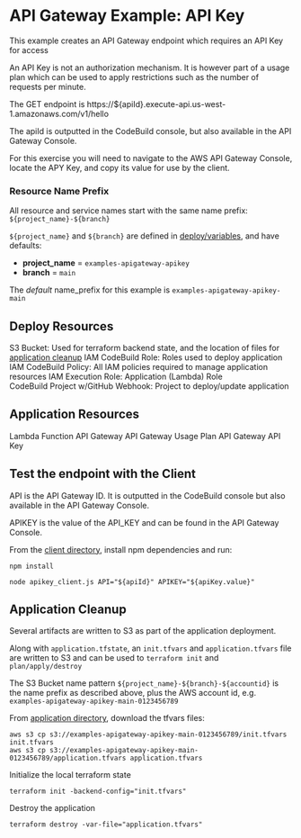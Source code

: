 # API Gateway Example: API Key

This example creates an API Gateway endpoint which requires an API Key for access

An API Key is not an authorization mechanism. It is however part of a usage plan which can be used to apply restrictions such as the number of requests per minute.

The GET endpoint is https://${apiId}.execute-api.us-west-1.amazonaws.com/v1/hello

The apiId is outputted in the CodeBuild console, but also available in the API Gateway Console. 

For this exercise you will need to navigate to the AWS API Gateway Console, locate the APY Key, and copy its value for use by the client.

### Resource Name Prefix
All resource and service names start with the same name prefix: `${project_name}-${branch}` 

`${project_name}` and `${branch}` are defined in [deploy/variables](deploy/variables.tf), and have defaults:
- **project_name** = `examples-apigateway-apikey`
- **branch** = `main`

The _default_ name_prefix for this example is `examples-apigateway-apikey-main`

## Deploy Resources

S3 Bucket: Used for terraform backend state, and the location of files for [application cleanup](#application-cleanup) 
IAM CodeBuild Role: Roles used to deploy application
IAM CodeBuild Policy: All IAM policies required to manage application resources 
IAM Execution Role: Application (Lambda) Role  
CodeBuild Project w/GitHub Webhook: Project to deploy/update application

## Application Resources

Lambda Function
API Gateway
API Gateway Usage Plan
API Gateway API Key
 
## Test the endpoint with the Client

API is the API Gateway ID. It is outputted in the CodeBuild console but also available in the API Gateway Console.

APIKEY is the value of the API_KEY and can be found in the API Gateway Console.

From the [client directory](client), install npm dependencies and run:
```shell
npm install

node apikey_client.js API="${apiId}" APIKEY="${apiKey.value}"
```

## Application Cleanup

Several artifacts are written to S3 as part of the application deployment.

Along with `application.tfstate`, an `init.tfvars` and `application.tfvars` file are written to S3 and can be used to `terraform init` and `plan/apply/destroy`

The S3 Bucket name pattern `${project_name}-${branch}-${accountid}` is the name prefix as described above, plus the AWS account id, e.g. `examples-apigateway-apikey-main-0123456789`  

From [application directory](application), download the tfvars files:
```shell
aws s3 cp s3://examples-apigateway-apikey-main-0123456789/init.tfvars init.tfvars
aws s3 cp s3://examples-apigateway-apikey-main-0123456789/application.tfvars application.tfvars
```

Initialize the local terraform state
```shell
terraform init -backend-config="init.tfvars"
```

Destroy the application
```shell
terraform destroy -var-file="application.tfvars"
```

<!--
## Dependencies/Expectations
* AWS CLI is installed and configured. Administrator rights are assumed
  ```shell
  aws --version
  ```
* Terraform is installed and in your PATH (
  ```shell
  terraform -version
  ```
* Git is installed and configured
  ```shell
  get version
  ```

Terraform does not roll back changes if overall process fails. Sometimes fixing the terraform issue and re-applying works, sometimes manually destroying all resources is required. A pain to be sure.

Naming of resources and services is consistent to make cleanup easier, and a list of resources created both in Deploy and Application are listed.

All names follow the pattern `${project_name}-apikey-${branch}-*`, e.g. `examples-apigateway-apikey-main-codebuild`

**_Note:_** AWS has restrictions of naming such as length and characters.

**_Note:_** AWS is inconsistent regarding uniqueness of names. You can have multiple roles with the same name, but not Lambdas.

## Standing up the example

Standing up the application is a 2 stage process.
1. Stand up a Codebuild project
2. Trigger a build

This is done specifically to highlight the application's required permissions.

I assume admin permissions from console, which means anything can be created.

Codebuild does not have admin permissions and must be tole explicitly what is required to deploy the application.

While sometimes tedious, this gives excellent insight into the precise policies required for the application.  

### Standing up Deploy

Standing up the Deploy environment is done from your local console.

From the deploy directory, `initialize`, `plan` and `apply` terraform.

There are 3 variables available to you:
* `repo`: The GitHub repo to pull code from
* `branch`: The GitHub branch where the code is to be pulled from. The default value is `main`.
* `project_name`: A simple yet concise name of this project. This will become part of the name of all resources and services

```shell
terraform init
```

```shell
#terraform plan -var "branch=main"
terraform plan 
```

```shell
#terraform apply -var "branch=main"
terraform apply
```

##### AWS Resources
- IAM Execution Role: `${project_name}-apikey-${branch}-execution`, e.g. `examples-apigateway-apikey-main-execution`
- IAM CodeBuild Role: `${project_name}-apikey-${branch}-codebuild`, e.g. `examples-apigateway-apikey-main-codebuild`
- IAM CodeBuild Policy: `${project_name}-apikey-${branch}-codebuild`, e.g. `examples-apigateway-apikey-main-codebuild`
- Codebuild: `${project_name}-apikey-${branch}`, e.g. `examples-apigateway-apikey-main`
- S3: `${project_name}-apikey-${branch}-${AWS.accountid}`, e.g. `examples-apigateway-apikey-main-0123456789`

##### CodeBuild buildspec.yml

The link between the Deploy environment variables and the application variables is found in the CodeBuild project and the buildsepc file.

In the resource `aws_codebuild_project.codebuild_backend` in [codebuild.tf](deploy/codebuild.tf) you will find several `environment.environment_variable` entries, e.g. `ARTIFACTS`

These are passed to the [buildspec.yml](deploy/buildspec.yml) as part of the build, which in turn uses these arguments to init and apply terraform:  
```text
- terraform apply -auto-approve -var "name_prefix=$NAME_PREFIX"
```

You will notice the application/variables.tf has a single required variable `name_prefix`

##### Variable Flow: 
Deploy Variables -> CodeBuild -> Buildspec -> Application Variables 

 
### Build the Application

**_NOTE:_** Never assume changes to API Gateway have automatically deployed. ALWAYS manually deploy after a build.  

The application is deployed by the CodeBuild application created in [Standing up Deploy](#standing-up-deploy)

Locate the CodeBuild project in the CodePipeline, and select Start Build

##### Application terraform outputs
In the codebuild logs, you should see the following outputs:
* api_gateway_id = "uqt0vu0h2k"
* apikey_name = "examples-apigateway-apikey-main-apikey"

You will need these to run the client

#### Debugging Codebuild permissions issues

NOTE: My experience has been any initial failures during the build process require a manual cleanup of resources. The backend state file has not been persisted so terraform assumes it is a fresh install

In the Codebuild console, you may see permissions errors which look something like this: 
```text
aws_lambda_function.lambda_get: Modifying... [id=examples-apigateway-apikey-main-hello]
╷
│ Error: updating Lambda Function (examples-apigateway-apikey-main-hello) code: operation error Lambda: UpdateFunctionCode, https response error StatusCode: 403, RequestID: 4dd425ef-d3a5-4e3a-af79-bbfbbe4feb44, api error AccessDeniedException: User: arn:aws:sts::089600871681:assumed-role/examples-apigateway-apikey-main-codebuild/AWSCodeBuild-f5cbe892-f114-4705-a1cd-9fcc6568a01e is not authorized to perform: lambda:UpdateFunctionCode on resource: arn:aws:lambda:us-west-1:089600871681:function:examples-apigateway-apikey-main-hello because no identity-based policy allows the lambda:UpdateFunctionCode action
│ 
│   with aws_lambda_function.lambda_get,
│   on lambda.tf line 7, in resource "aws_lambda_function" "lambda_get":
│    7: resource "aws_lambda_function" "lambda_get" {
│ 
╵
```

Lots of information in there, but the key is `User: arn:aws:sts::089600871681:assumed-role/examples-apigateway-apikey-main-codebuild/AWSCodeBuild-f5cbe892-f114-4705-a1cd-9fcc6568a01e is not authorized to perform: lambda:UpdateFunctionCode on resource: arn:aws:lambda:us-west-1:089600871681:function:examples-apigateway-apikey-main-hello`

Codebuild does not have appropriate Lambda permissions, in this case `lambda:UpdateFunctionCode`

Update `data.aws_iam_policy_document.codebuild_policy_document` in [codebuild_iam_policy.tf](deploy/iam_codebuild_policy.tf) by adding the permissions to the ManageLambdas statement
```terraform
statement {
    sid     = "ManageLambdas"
    effect  = "Allow"
    actions = [
      "lambda:GetFunction",
      "lambda:GetFunctionCodeSigningConfig",
      "lambda:ListVersionsByFunction",
      "lambda:CreateFunction",
      "lambda:TagResource",
      "lambda:AddPermission",
      "lambda:GetPolicy",
      "lambda:UpdateFunctionCode",  # <== Add this
    ]
    resources = [
      "arn:aws:lambda:${local.region}:${local.account_id}:function:${local.name_prefix}*"
    ]
  }
```

Now apply changes to deploy
```shell
terraform apply
```

And Retry the build

Rinse, and repeat as necessary 

### Run the Client

Before you can run the client, you will need to locate the generated ApiKey, and copy its value.

```shell
npm install
```

```shell
node .\apikey_client.js API="uqt0vu0h2k" APIKEY="1aMhYJ2NG178LTW1DUeaS3Ks9wVi0DZ13pE0fcg6"
```



## Cleanup

### Application Cleanup

As part of Application deployment, the application state is written to S3
Additionally, 2 files are created to aid in cleanup: init.tf and application.tf.

Download these files to the application directory

The name of the S3 bucket follows the pattern `${project_name}-apikey-${branch}-${AWS.accountid}`, e.g. `examples-apigateway-apikey-main-0123456789`
```shell
aws s3 cp s3://examples-apigateway-apikey-main-0123456789/init.tfvars init.tfvars
aws s3 cp s3://examples-apigateway-apikey-main-0123456789/application.tfvars application.tfvars****
```

Initialize and destroy application
```shell
terraform init -backend-config="init.tfvars" 
terraform destroy -var-file="application.tfvars"
```

### Deploy Cleanup

The parameters passed must match the ones used to stand up

```shell
#terraform destroy -var "branch=main"
terraform destroy
```
-->